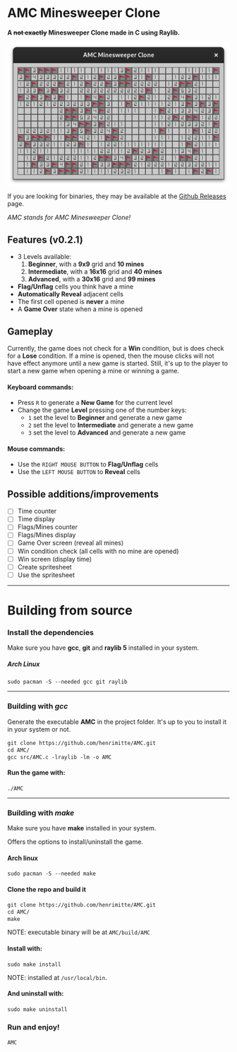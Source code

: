 # AMC Minesweeper Clone

**A ~~not exactly~~ Minesweeper Clone made in C using Raylib.**

<img align="center" src="https://github.com/henrimitte/AMC/blob/main/resources/AMC_Complete_Advanced_Level_528x342.png" width="528px">

If you are looking for binaries, they may be available at the [Github Releases](https://github.com/henrimitte/AMC/releases) page.

*AMC stands for AMC Minesweeper Clone!*

## Features (v0.2.1)

- 3 Levels available:
    1. **Beginner**, with a **9x9** grid and **10 mines**
    2. **Intermediate**, with a **16x16** grid and **40 mines**
    3. **Advanced**, with a **30x16** grid and **99 mines**
- **Flag/Unflag** cells you think have a mine
- **Automatically Reveal** adjacent cells
- The first cell opened is **never** a mine
- A **Game Over** state when a mine is opened

## Gameplay
Currently, the game does not check for a **Win** condition, but is does check for a **Lose** condition. If a mine is opened, then the mouse clicks will not have effect anymore until a new game is started. Still, it's up to the player to start a new game when opening a mine or winning a game. 

#### Keyboard commands:
- Press `R` to generate a **New Game** for the current level
- Change the game **Level** pressing one of the number keys:
    - `1` set the level to **Beginner** and generate a new game
    - `2` set the level to **Intermediate** and generate a new game
    - `3` set the level to **Advanced** and generate a new game

#### Mouse commands:
- Use the `RIGHT MOUSE BUTTON` to **Flag/Unflag** cells
- Use the `LEFT MOUSE BUTTON` to **Reveal** cells

## Possible additions/improvements

- [ ] Time counter
- [ ] Time display
- [ ] Flags/Mines counter
- [ ] Flags/Mines display
- [ ] Game Over screen (reveal all mines)
- [ ] Win condition check (all cells with no mine are opened)
- [ ] Win screen (display time)
- [ ] Create spritesheet
- [ ] Use the spritesheet

---
# Building from source

### Install the dependencies

Make sure you have **gcc**, **git** and **raylib 5** installed in your system.

##### Arch Linux
    sudo pacman -S --needed gcc git raylib

---
### Building with *gcc*
Generate the executable **AMC** in the project folder. It's up to you to install it in your system or not.

    git clone https://github.com/henrimitte/AMC.git
    cd AMC/
    gcc src/AMC.c -lraylib -lm -o AMC

#### Run the game with:

    ./AMC


---
### Building with *make*

Make sure you have **make** installed in your system.

Offers the options to install/uninstall the game.

#### Arch linux
    sudo pacman -S --needed make

#### Clone the repo and build it
    git clone https://github.com/henrimitte/AMC.git
    cd AMC/
    make
NOTE: executable binary will be at `AMC/build/AMC`

#### Install with:
    sudo make install
NOTE: installed at `/usr/local/bin`.

#### And uninstall with:
    sudo make uninstall

### Run and enjoy!
    AMC

